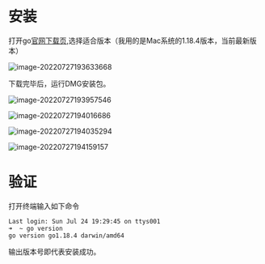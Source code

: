 # 安装

打开go[官网下载页](https://go.dev/dl/),选择适合版本（我用的是Mac系统的1.18.4版本，当前最新版本）

![image-20220727193633668](https://itlab1024-1256529903.cos.ap-beijing.myqcloud.com/202207271937918.png)

下载完毕后，运行DMG安装包。

![image-20220727193957546](https://itlab1024-1256529903.cos.ap-beijing.myqcloud.com/202207271939660.png)



![image-20220727194016686](https://itlab1024-1256529903.cos.ap-beijing.myqcloud.com/202207271940863.png)



![image-20220727194035294](https://itlab1024-1256529903.cos.ap-beijing.myqcloud.com/202207271940388.png)



![image-20220727194159157](https://itlab1024-1256529903.cos.ap-beijing.myqcloud.com/202207271941279.png)



# 验证

打开终端输入如下命令

```shell
Last login: Sun Jul 24 19:29:45 on ttys001
➜  ~ go version
go version go1.18.4 darwin/amd64
```

输出版本号即代表安装成功。